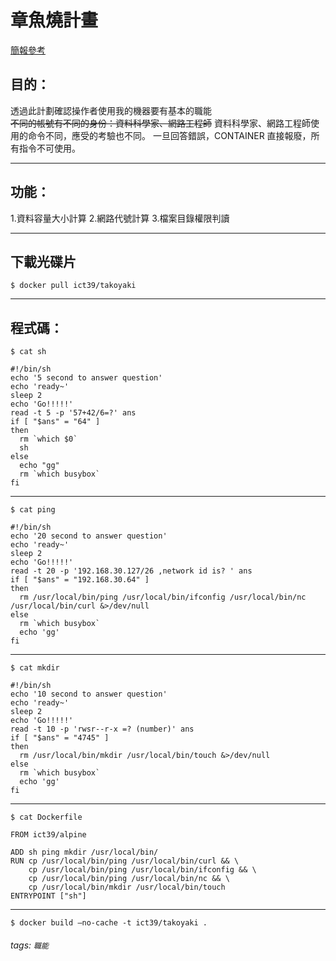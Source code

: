 # 章魚燒計畫
[簡報參考](https://docs.google.com/presentation/d/1nlNnABwdUEvX3TW9dYmmgEJf6in98Rot/edit?usp=sharing&ouid=113752483856941923298&rtpof=true&sd=true)

## 目的：
透過此計劃確認操作者使用我的機器要有基本的職能  
~~不同的帳號有不同的身份：資料科學家、網路工程師~~
資料科學家、網路工程師使用的命令不同，應受的考驗也不同。
一旦回答錯誤，CONTAINER 直接報廢，所有指令不可使用。


---
## 功能：
1.資料容量大小計算
2.網路代號計算
3.檔案目錄權限判讀

---
## 下載光碟片
```
$ docker pull ict39/takoyaki
```

---
## 程式碼：
```
$ cat sh
```
```bash=
#!/bin/sh
echo '5 second to answer question'
echo 'ready~'
sleep 2
echo 'Go!!!!!'
read -t 5 -p '57+42/6=?' ans
if [ "$ans" = "64" ]
then
  rm `which $0`
  sh
else
  echo "gg"
  rm `which busybox`
fi
```
---
```
$ cat ping
```
```bash=
#!/bin/sh
echo '20 second to answer question'
echo 'ready~'
sleep 2
echo 'Go!!!!!'
read -t 20 -p '192.168.30.127/26 ,network id is? ' ans
if [ "$ans" = "192.168.30.64" ]
then
  rm /usr/local/bin/ping /usr/local/bin/ifconfig /usr/local/bin/nc /usr/local/bin/curl &>/dev/null
else
  rm `which busybox`
  echo 'gg'
fi
```
---
```
$ cat mkdir
```
```bash=
#!/bin/sh
echo '10 second to answer question'
echo 'ready~'
sleep 2
echo 'Go!!!!!'
read -t 10 -p 'rwsr--r-x =? (number)' ans
if [ "$ans" = "4745" ]
then
  rm /usr/local/bin/mkdir /usr/local/bin/touch &>/dev/null
else
  rm `which busybox`
  echo 'gg'
fi
```
---
```
$ cat Dockerfile
```
```dockerfile=
FROM ict39/alpine

ADD sh ping mkdir /usr/local/bin/
RUN cp /usr/local/bin/ping /usr/local/bin/curl && \
    cp /usr/local/bin/ping /usr/local/bin/ifconfig && \
    cp /usr/local/bin/ping /usr/local/bin/nc && \
    cp /usr/local/bin/mkdir /usr/local/bin/touch
ENTRYPOINT ["sh"]
```
---
```
$ docker build —no-cache -t ict39/takoyaki .

```

###### tags: `職能`
